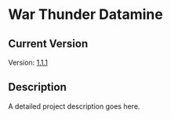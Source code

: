 # War Thunder Datamine

## Current Version
Version: [1.1.1](aces.vromfs.bin_u/version)

## Description
A detailed project description goes here.
